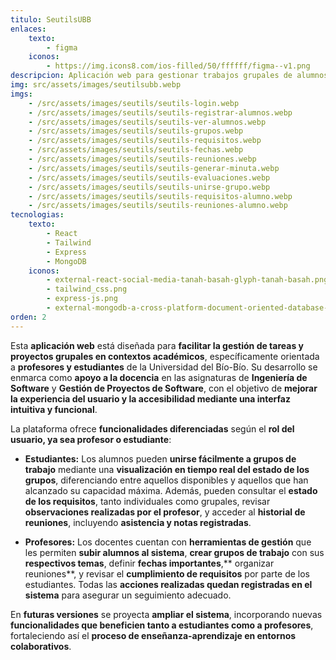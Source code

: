 ```yaml
---
titulo: SeutilsUBB
enlaces:
    texto:
        - figma
    iconos: 
        - https://img.icons8.com/ios-filled/50/ffffff/figma--v1.png
descripcion: Aplicación web para gestionar trabajos grupales de alumnos en ramos de la Universidad del Bío-Bío.
img: src/assets/images/seutilsubb.webp
imgs:
    - /src/assets/images/seutils/seutils-login.webp
    - /src/assets/images/seutils/seutils-registrar-alumnos.webp
    - /src/assets/images/seutils/seutils-ver-alumnos.webp
    - /src/assets/images/seutils/seutils-grupos.webp
    - /src/assets/images/seutils/seutils-requisitos.webp
    - /src/assets/images/seutils/seutils-fechas.webp
    - /src/assets/images/seutils/seutils-reuniones.webp
    - /src/assets/images/seutils/seutils-generar-minuta.webp
    - /src/assets/images/seutils/seutils-evaluaciones.webp
    - /src/assets/images/seutils/seutils-unirse-grupo.webp
    - /src/assets/images/seutils/seutils-requisitos-alumno.webp
    - /src/assets/images/seutils/seutils-reuniones-alumno.webp
tecnologias:
    texto:
        - React
        - Tailwind
        - Express
        - MongoDB
    iconos:
        - external-react-social-media-tanah-basah-glyph-tanah-basah.png
        - tailwind_css.png
        - express-js.png
        - external-mongodb-a-cross-platform-document-oriented-database-program-logo-bold-tal-revivo.png
orden: 2
---
```

Esta **aplicación web** está diseñada para **facilitar la gestión de tareas y proyectos grupales en contextos académicos**, específicamente orientada a **profesores y estudiantes** de la Universidad del Bío-Bío. Su desarrollo se enmarca como **apoyo a la docencia** en las asignaturas de **Ingeniería de Software** y **Gestión de Proyectos de Software**, con el objetivo de **mejorar la experiencia del usuario y la accesibilidad mediante una interfaz intuitiva y funcional**.

La plataforma ofrece **funcionalidades diferenciadas** según el **rol del usuario, ya sea profesor o estudiante**:

- **Estudiantes:**
Los alumnos pueden **unirse fácilmente a grupos de trabajo** mediante una **visualización en tiempo real del estado de los grupos**, diferenciando entre aquellos disponibles y aquellos que han alcanzado su capacidad máxima. Además, pueden consultar el **estado de los requisitos**, tanto individuales como grupales, revisar **observaciones realizadas por el profesor**, y acceder al **historial de reuniones**, incluyendo **asistencia y notas registradas**.

- **Profesores:**
Los docentes cuentan con **herramientas de gestión** que les permiten **subir alumnos al sistema**, **crear grupos de trabajo** con sus **respectivos temas**, definir **fechas importantes**,** organizar reuniones**, y revisar el **cumplimiento de requisitos** por parte de los estudiantes. Todas las **acciones realizadas quedan registradas en el sistema** para asegurar un seguimiento adecuado.

En **futuras versiones** se proyecta **ampliar el sistema**, incorporando nuevas **funcionalidades que beneficien tanto a estudiantes como a profesores**, fortaleciendo así el **proceso de enseñanza-aprendizaje en entornos colaborativos**.


